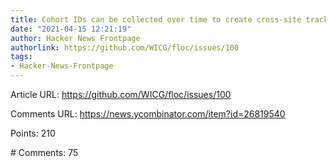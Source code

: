 ```yaml
---
title: Cohort IDs can be collected over time to create cross-site tracking IDs
date: "2021-04-15 12:21:19"
author: Hacker News Frontpage
authorlink: https://github.com/WICG/floc/issues/100
tags:
- Hacker-News-Frontpage
---
```


<p>Article URL: <a href="https://github.com/WICG/floc/issues/100">https://github.com/WICG/floc/issues/100</a></p>
<p>Comments URL: <a href="https://news.ycombinator.com/item?id=26819540">https://news.ycombinator.com/item?id=26819540</a></p>
<p>Points: 210</p>
<p># Comments: 75</p>
